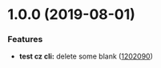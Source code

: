 # 1.0.0 (2019-08-01)


### Features

* **test cz cli:** delete some blank ([1202090](https://github.com/lyj505/leetcode_javascript/commit/1202090))



